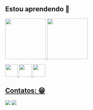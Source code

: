 ## Estou aprendendo 🧐
       
<div>
<a href="https://github.com/giovanni683">
<img loading="lazy" height="130em" src="https://github-readme-stats.vercel.app/api/top-langs/?username=giovanni683&layout=compact&langs_count=7&theme=dracula"/>
<img loading="lazy" height="130em" src="https://github-readme-stats.vercel.app/api?username=giovanni683&show_icons=true&theme=dracula&include_all_commits=true&count_private=false"/>
</div>

<img src="https://cdn.jsdelivr.net/gh/devicons/devicon@latest/icons/java/java-original-wordmark.svg" width="40" height="40" /> <img src="https://cdn.jsdelivr.net/gh/devicons/devicon@latest/icons/javascript/javascript-original.svg" width="40" height="40" /> <img src="https://cdn.jsdelivr.net/gh/devicons/devicon@latest/icons/python/python-original-wordmark.svg" width="40" height="40" />

## Contatos: 😁

<div>
<a href = "giovannipuppets@gmail.com"><img loading="lazy" src="https://img.shields.io/badge/Gmail-D14836?style=for-the-badge&logo=gmail&logoColor=white" target="_blank"></a>
<a href="https://www.linkedin.com/in/https://www.linkedin.com/in/giovanni-silva-44a557187/" target="_blank"><img loading="lazy" src="https://img.shields.io/badge/-LinkedIn-%230077B5?style=for-the-badge&logo=linkedin&logoColor=white" target="_blank"></a>
</div>
